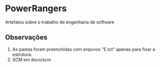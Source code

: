 # PowerRangers
Artefatos sobre o trabalho de engenharia de software
## Observações
1. As pastas foram preenchidas com arquivos "E.txt" apenas para fixar a estrutura.
2. SCM em docs/scm
